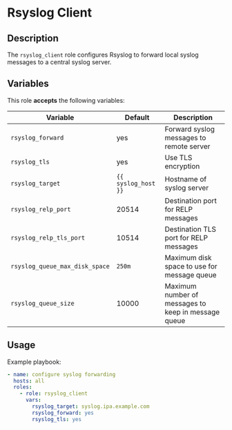 Rsyslog Client
==============

Description
-----------

The `rsyslog_client` role configures Rsyslog to forward local syslog messages
to a central syslog server.

Variables
---------

This role **accepts** the following variables:

Variable                       | Default             | Description
-------------------------------|---------------------|------------
`rsyslog_forward`              | yes                 | Forward syslog messages to remote server
`rsyslog_tls`                  | yes                 | Use TLS encryption
`rsyslog_target`               | `{{ syslog_host }}` | Hostname of syslog server
`rsyslog_relp_port`            | 20514               | Destination port for RELP messages
`rsyslog_relp_tls_port`        | 10514               | Destination TLS port for RELP messages
`rsyslog_queue_max_disk_space` | `250m`              | Maximum disk space to use for message queue
`rsyslog_queue_size`           | 10000               | Maximum number of messages to keep in message queue


Usage
-----

Example playbook:

````yaml
- name: configure syslog forwarding
  hosts: all
  roles:
    - role: rsyslog_client
      vars:
        rsyslog_target: syslog.ipa.example.com
        rsyslog_forward: yes
        rsyslog_tls: yes
````
